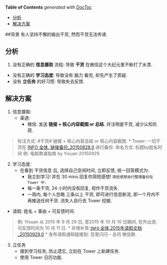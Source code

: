 <!-- START doctoc generated TOC please keep comment here to allow auto update -->
<!-- DON'T EDIT THIS SECTION, INSTEAD RE-RUN doctoc TO UPDATE -->
**Table of Contents**  *generated with [DocToc](https://github.com/thlorenz/doctoc)*

- [分析](#%E5%88%86%E6%9E%90)
- [解决方案](#%E8%A7%A3%E5%86%B3%E6%96%B9%E6%A1%88)

<!-- END doctoc generated TOC please keep comment here to allow auto update -->

##背景
有人坚持不懈的输出干货,
然而干货无法传递.

## 分析
1. 没有正确的 **信息摄取** 流程: 导致 **干货** 在微信这个大纪元里不断打了水漂.
* 没有正确的 **学习态度**: 导致没有 脑力 看完, 却先产生了质疑.
* 没有 **立任务** 的好习惯: 导致失去反馈.

## 解决方案

1. 信息摄取:
    * 渠道:
       * 微信: 发送 **链接 + 核心内容截图 or 总结.** 并注明是干货, 减少认知负荷.
> 标注方式: #干货# 链接 + 核心内容总结 or 核心内容截图.
       * Tower: 一切干货在 [INFO 全体. 链接备份_20150828.0](https://tower.im/projects/ef5612ab200f4efc93b907afacfd5f49/docs/7c0f6c03db3e4f1f88d8ae25a541c242/) 进行备份.
> 命名方式: 标题by姓名时间
> 例: 电邮靠谱指南 by Yixuan 20150929

2. 学习态度:
    * 在看到 干货信息 后, 选择自己空闲时间, 立即反馈, 统一回答模式为:
         * 我立刻学习! 并在 30 mins 回复你简短感想! `简短感想自行整理备份在 Tower 中.`
         * 每一条干货, 24 小时内没有回复, 视作干货流失.
         * 一周内, 每个人忽略 三条以上 干货, 即可进行信息断流, 即一个月内不再推送任何干货. 流失人自行去 Tower 挖掘.

 * 请假: 姓名 + 事由 + 可反馈时间.
> 例: Yixuan 从 2015 年 9 月 29 日, 至2015 年 10 月 10 日期间, 在外出游, 可反馈时间为 10 月 11 日.
     * 并增补至:[`INFO` 全体.2015年请假文档_20150929.0](https://tower.im/projects/ef5612ab200f4efc93b907afacfd5f49/docs/01c8c44c975a4e87b2154fd3dcd889c8/)
     * 发布请假通知链接到: 百里闪闪 - 总司 微信群.

3. 立任务
   * 接到学习任务, 防止遗忘, 立刻在 Tower 上新建任务.
   * 使用 Tower 日历功能.




   
